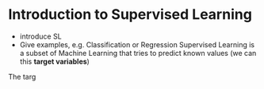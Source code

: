 # Introduction to Supervised Learning

- introduce SL
- Give examples, e.g. Classification or Regression
Supervised Learning is a subset of Machine Learning that tries to predict known values (we can this **target variables**)

The targ